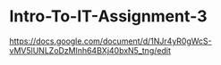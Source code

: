 # Intro-To-IT-Assignment-3

https://docs.google.com/document/d/1NJr4yR0gWcS-vMV5lUNLZoDzMlnh64BXj40bxN5_tng/edit
